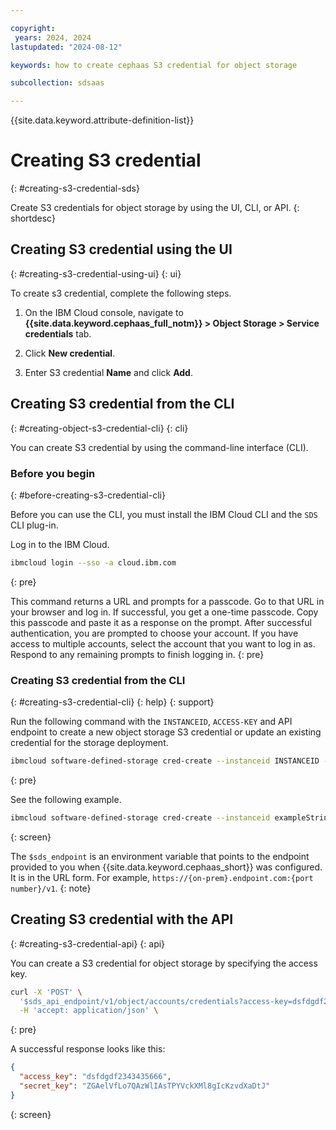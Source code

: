 ```yaml
---

copyright:
 years: 2024, 2024
lastupdated: "2024-08-12"

keywords: how to create cephaas S3 credential for object storage

subcollection: sdsaas

---
```


{{site.data.keyword.attribute-definition-list}}

# Creating S3 credential
{: #creating-s3-credential-sds}

Create S3 credentials for object storage by using the UI, CLI, or API.
{: shortdesc}



## Creating S3 credential using the UI
{: #creating-s3-credential-using-ui}
{: ui}

To create s3 credential, complete the following steps.

1. On the IBM Cloud console, navigate to **{{site.data.keyword.cephaas_full_notm}} > Object Storage > Service credentials** tab.

2. Click **New credential**.

3. Enter S3 credential **Name** and click **Add**.


## Creating S3 credential from the CLI
{: #creating-object-s3-credential-cli}
{: cli}

You can create S3 credential by using the command-line interface (CLI).

### Before you begin
{: #before-creating-s3-credential-cli}

Before you can use the CLI, you must install the IBM Cloud CLI and the `SDS` CLI plug-in.



Log in to the IBM Cloud.

```sh
ibmcloud login --sso -a cloud.ibm.com
```
{: pre}

This command returns a URL and prompts for a passcode. Go to that URL in your browser and log in. If successful, you get a one-time passcode. Copy this passcode and paste it as a response on the prompt. After successful authentication, you are prompted to choose your account. If you have access to multiple accounts, select the account that you want to log in as. Respond to any remaining prompts to finish logging in.
{: pre}

### Creating S3 credential from the CLI
{: #creating-s3-credential-cli}
{: help}
{: support}

Run the following command with the `INSTANCEID`, `ACCESS-KEY` and API endpoint to create a new object storage S3 credential or update an existing credential for the storage deployment.

```sh
ibmcloud software-defined-storage cred-create --instanceid INSTANCEID --access-key ACCESS-KEY --url string
```
{: pre}

See the following example.

```bash
ibmcloud software-defined-storage cred-create --instanceid exampleString --access-key exampleString --url $sds_endpoint

```
{: screen}

The `$sds_endpoint` is an environment variable that points to the endpoint provided to you when {{site.data.keyword.cephaas_short}} was configured. It is in the URL form. For example, `https://{on-prem}.endpoint.com:{port number}/v1`.
{: note}


## Creating S3 credential with the API
{: #creating-s3-credential-api}
{: api}

You can create a S3 credential for object storage by specifying the access key.

```sh
curl -X 'POST' \
  '$sds_api_endpoint/v1/object/accounts/credentials?access-key=dsfdgdf2343435666' \
  -H 'accept: application/json' \

```
{: pre}

A successful response looks like this:

```json
{
  "access_key": "dsfdgdf2343435666",
  "secret_key": "ZGAelVfLo7QAzWlIAsTPYVckXMl8gIcKzvdXaDtJ"
}
```
{: screen}


